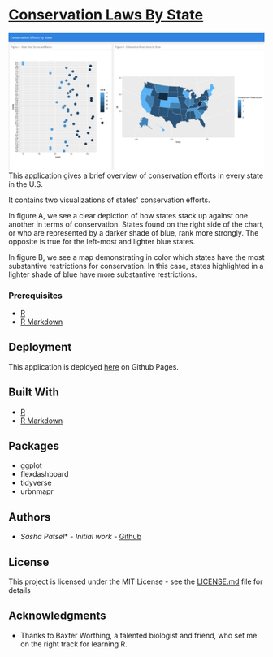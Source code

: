 # [Conservation Laws By State](https://sashapatsel.github.io/state-endangered-species/) 

<img src ="demo.png">
This application gives a brief overview of conservation efforts in every state in the U.S.

It contains two visualizations of states' conservation efforts.

In figure A, we see a clear depiction of how states stack up against one another in terms of conservation. States found on the right side of the chart, or who are represented by a darker shade of blue, rank more strongly. The opposite is true for the left-most and lighter blue states.

In figure B, we see a map demonstrating in color which states have the most substantive restrictions for conservation. In this case, states highlighted in a lighter shade of blue have more substantive restrictions.

### Prerequisites

* [R](https://www.r-project.org/about.html)
* [R Markdown](https://rmarkdown.rstudio.com/)

## Deployment

This application is deployed [here](https://sashapatsel.github.io/state-endangered-species/) on Github Pages.

## Built With

* [R](https://www.r-project.org/about.html)
* [R Markdown](https://rmarkdown.rstudio.com/)

## Packages

* ggplot
* flexdashboard
* tidyverse
* urbnmapr

## Authors

* *Sasha Patsel** - *Initial work* - [Github](https://github.com/SashaPatsel)


## License

This project is licensed under the MIT License - see the [LICENSE.md](LICENSE.md) file for details

## Acknowledgments

* Thanks to Baxter Worthing, a talented biologist and friend, who set me on the right track for learning R.